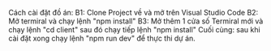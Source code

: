 Cách cài đặt đồ án:
B1: Clone Project về và mở trên Visual Studio Code
B2: Mở termiral và chạy lệnh "npm install"
B3: Mở thêm 1 cửa số Termiral mới và chạy lệnh "cd client" sau đó chạy tiếp lệnh "npm install"
Cuối cùng: sau khi cài đặt xong chạy lệnh "npm run dev" để thực thi dự án.
